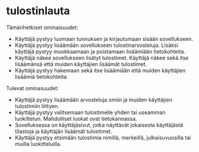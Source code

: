 # tulostinlauta
Tämänhetkiset ominaisuudet:
* Käyttäjä pystyy luomaan tunnuksen ja kirjautumaan sisään sovellukseen.
* Käyttäjä pystyy lisäämään sovellukseen tulostinarvosteluja. Lisäksi käyttäjä pystyy muokkaamaan ja poistamaan lisäämiään tietokohteita.
* Käyttäjä näkee sovellukseen lisätyt tulostimet. Käyttäjä näkee sekä itse lisäämänsä että muiden käyttäjien lisäämät tulostimet.
* Käyttäjä pystyy hakemaan sekä itse lisäämiään että muiden käyttäjien lisäämiä tietokohteita.

Tulevat ominasuudet:
* Käyttäjä pystyy lisäämään arvosteluja omiin ja muiden käyttäjien tulostimiin liittyen.
* Käyttäjä pystyy valitsemaan tulostimelle yhden tai useamman luokittelun. Mahdolliset luokat ovat tietokannassa.
* Sovelluksessa on käyttäjäsivut, jotka näyttävät jokaisesta käyttäjästä tilastoja ja käyttäjän lisäämät tulostimet.
* Käyttäjä pystyy etsimään tulostimia nimillä, merkeillä, julkaisuvuosilla tai muilla luokitteluilla. 
